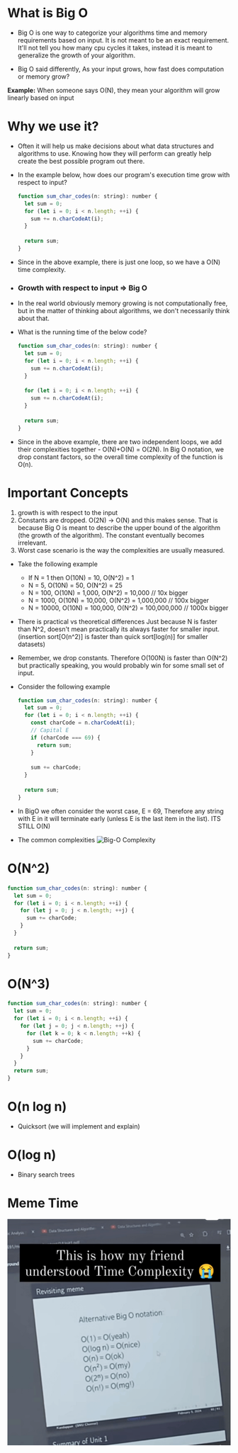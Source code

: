 # What is Big O

- Big O is one way to categorize your algorithms time and memory requirements based on input. It is not meant to be an exact requirement. It'll not tell you how many cpu cycles it takes, instead it is meant to generalize the growth of your algorithm.

- Big O said differently, As your input grows, how fast does computation or memory grow?

**Example:** When someone says O(N), they mean your algorithm will grow linearly based on input

# Why we use it?

- Often it will help us make decisions about what data structures and algorithms to use. Knowing how they will perform can greatly help create the best possible program out there.

- In the example below, how does our program's execution time grow with respect to input?

  ```js
  function sum_char_codes(n: string): number {
    let sum = 0;
    for (let i = 0; i < n.length; ++i) {
      sum += n.charCodeAt(i);
    }

    return sum;
  }
  ```

- Since in the above example, there is just one loop, so we have a O(N) time complexity.

- ### Growth with respect to input => Big O

- In the real world obviously memory growing is not computationally free, but in the matter of thinking about algorithms, we don't necessarily think about that.

- What is the running time of the below code?

  ```js
  function sum_char_codes(n: string): number {
    let sum = 0;
    for (let i = 0; i < n.length; ++i) {
      sum += n.charCodeAt(i);
    }

    for (let i = 0; i < n.length; ++i) {
      sum += n.charCodeAt(i);
    }

    return sum;
  }
  ```

- Since in the above example, there are two independent loops, we add their complexities together - O(N)+O(N) = O(2N). In Big O notation, we drop constant factors, so the overall time complexity of the function is O(n).

# Important Concepts

1. growth is with respect to the input
2. Constants are dropped. O(2N) -> O(N) and this makes sense. That is because Big O is meant to describe the upper bound of the algorithm (the growth of the algorithm). The constant eventually becomes irrelevant.
3. Worst case scenario is the way the complexities are usually measured.

- Take the following example

  - If N = 1 then O(10N) = 10, O(N^2) = 1
  - N = 5, O(10N) = 50, O(N^2) = 25
  - N = 100, O(10N) = 1,000, O(N^2) = 10,000 // 10x bigger
  - N = 1000, O(10N) = 10,000, O(N^2) = 1,000,000 // 100x bigger
  - N = 10000, O(10N) = 100,000, O(N^2) = 100,000,000 // 1000x bigger

- There is practical vs theoretical differences
  Just because N is faster than N^2, doesn't mean practically its always faster for smaller input. (insertion sort[O(n^2)] is faster than quick sort[log(n)] for smaller datasets)

- Remember, we drop constants. Therefore O(100N) is faster than O(N^2) but practically speaking, you would probably win for some small set of input.

- Consider the following example

  ```js
  function sum_char_codes(n: string): number {
    let sum = 0;
    for (let i = 0; i < n.length; ++i) {
      const charCode = n.charCodeAt(i);
      // Capital E
      if (charCode === 69) {
        return sum;
      }

      sum += charCode;
    }

    return sum;
  }
  ```

- In BigO we often consider the worst case, E = 69, Therefore any string with E in it will terminate early (unless E is the last item in the list). ITS STILL O(N)

- The common complexities
  ![Big-O Complexity](https://theprimeagen.github.io/fem-algos/images/big-o-face.png)

# O(N^2)

```js
function sum_char_codes(n: string): number {
  let sum = 0;
  for (let i = 0; i < n.length; ++i) {
    for (let j = 0; j < n.length; ++j) {
      sum += charCode;
    }
  }

  return sum;
}
```

# O(N^3)

```js
function sum_char_codes(n: string): number {
  let sum = 0;
  for (let i = 0; i < n.length; ++i) {
    for (let j = 0; j < n.length; ++j) {
      for (let k = 0; k < n.length; ++k) {
        sum += charCode;
      }
    }
  }
  return sum;
}
```

# O(n log n)

- Quicksort (we will implement and explain)

# O(log n)

- Binary search trees

# Meme Time

![Big-O Meme](./thatsawaytolearnbigoh-v0-5e81gi4sjbkc1.png)
